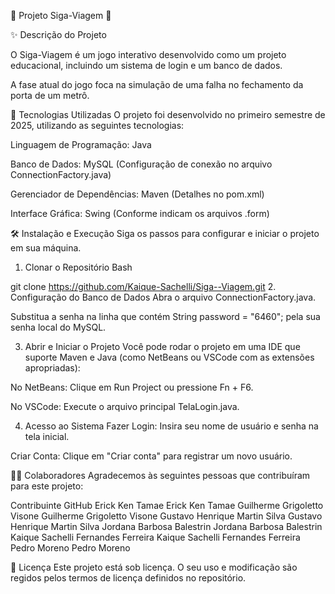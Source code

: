 
🚈 Projeto Siga-Viagem 🙋

✨ Descrição do Projeto

O Siga-Viagem é um jogo interativo desenvolvido como um projeto educacional, incluindo um sistema de login e um banco de dados.

A fase atual do jogo foca na simulação de uma falha no fechamento da porta de um metrô.

🚀 Tecnologias Utilizadas
O projeto foi desenvolvido no primeiro semestre de 2025, utilizando as seguintes tecnologias:

Linguagem de Programação: Java

Banco de Dados: MySQL (Configuração de conexão no arquivo ConnectionFactory.java)

Gerenciador de Dependências: Maven (Detalhes no pom.xml)

Interface Gráfica: Swing (Conforme indicam os arquivos .form)

🛠️ Instalação e Execução
Siga os passos para configurar e iniciar o projeto em sua máquina.

1. Clonar o Repositório
Bash

git clone https://github.com/Kaique-Sachelli/Siga--Viagem.git
2. Configuração do Banco de Dados
Abra o arquivo ConnectionFactory.java.

Substitua a senha na linha que contém String password = "6460"; pela sua senha local do MySQL.

3. Abrir e Iniciar o Projeto
Você pode rodar o projeto em uma IDE que suporte Maven e Java (como NetBeans ou VSCode com as extensões apropriadas):

No NetBeans: Clique em Run Project ou pressione Fn + F6.

No VSCode: Execute o arquivo principal TelaLogin.java.

4. Acesso ao Sistema
Fazer Login: Insira seu nome de usuário e senha na tela inicial.

Criar Conta: Clique em "Criar conta" para registrar um novo usuário.

🧑‍💻 Colaboradores
Agradecemos às seguintes pessoas que contribuíram para este projeto:

Contribuinte	GitHub
Erick Ken Tamae	Erick Ken Tamae
Guilherme Grigoletto Visone	Guilherme Grigoletto Visone
Gustavo Henrique Martin Silva	Gustavo Henrique Martin Silva
Jordana Barbosa Balestrin	Jordana Barbosa Balestrin
Kaique Sachelli Fernandes Ferreira	Kaique Sachelli Fernandes Ferreira
Pedro Moreno	Pedro Moreno

📝 Licença
Este projeto está sob licença. O seu uso e modificação são regidos pelos termos de licença definidos no repositório.
